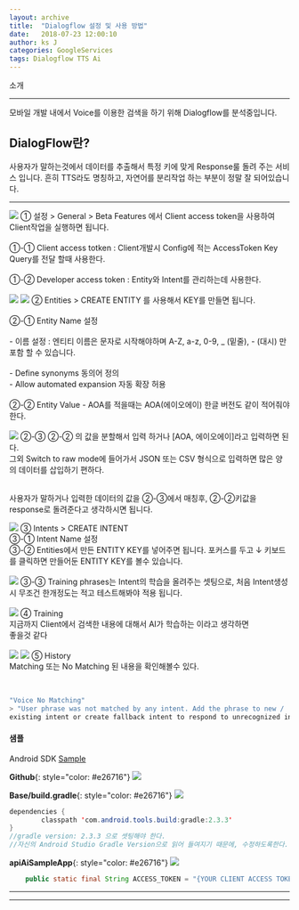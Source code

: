 ```yaml
---
layout: archive
title:  "Dialogflow 설정 및 사용 방법"
date:   2018-07-23 12:00:10
author: ks J
categories: GoogleServices
tags: Dialogflow TTS Ai
---
```


소개
<hr/>
모바일 개발 내에서 Voice를 이용한 검색을 하기 위해 Dialogflow를 분석중입니다. 

## DialogFlow란?
사용자가 말하는것에서 데이터를 추출해서 특정 키에 맞게 Response룰 돌려 주는 서비스 입니다. 
흔히 TTS라도 명칭하고, 자연어를 분리작업 하는 부분이 정말 잘 되어있습니다. 

<hr/>


<img src="{{ site.baseurl }}/assets/dialogflw_resource/ppt_genral.png"  style="width: auto;"/>
① 설정 > General > Beta Features 에서 Client access token을 사용하여 Client작업을 실행하면 됩니다.<br/><br/>
①-① Client access totken   : Client개발시 Config에 적는 AccessToken Key Query를 전달 할때 사용한다.<br/><br/>
①-② Developer access token : Entity와 Intent를 관리하는데 사용한다.<br/><br/>


<img src="{{ site.baseurl }}/assets/dialogflw_resource/ppt_entity_create.png"  style="width: auto;"/>
<img src="{{ site.baseurl }}/assets/dialogflw_resource/ppt_entity_complete.png"  style="width: auto;"/>
② Entities > CREATE ENTITY 를 사용해서 KEY를 만들면 됩니다. <br/><br/>
②-① Entity Name 설정 <br/><br/>
- 이름 설정 : 엔티티 이름은 문자로 시작해야하며 A-Z, a-z, 0-9, _ (밑줄), - (대시) 만 포함 할 수 있습니다.<br/><br/>
- Define synonyms   동의어 정의 <br/>
- Allow automated expansion 자동 확장 허용<br/><br/>
②-② Entity Value - AOA를 적을때는 AOA(에이오에이) 한글 버전도 같이 적어줘야 한다.<br/><br/>

<img src="{{ site.baseurl }}/assets/dialogflw_resource/ppt_entity_switch_raw_mode.png"  style="width: auto;"/>
②-③ ②-② 의 값을 분할해서 입력 하거나 [AOA, 에이오에이]라고 입력하면 된다. <br/>
그외 Switch to raw mode에 들어가서 JSON 또는 CSV 형식으로 입력하면 많은 양의 데이터를 삽입하기 편하다.<br/><br/>

사용자가 말하거나 입력한 데이터의 값을 ②-③에서 매칭후, ②-②키값을 response로 돌려준다고 생각하시면 됩니다. 

<img src="{{ site.baseurl }}/assets/dialogflw_resource/ppt_intent_creating.png"  style="width: auto;"/>
③ Intents > CREATE INTENT <br/>
③-① Intent Name 설정<br/>
③-② Entities에서 만든 ENTITY KEY를 넣어주면 됩니다. 포커스를 두고  ↓ 키보드를 클릭하면 만들어둔 ENTITY KEY를 볼수 있습니다.<br/><br/>

<img src="{{ site.baseurl }}/assets/dialogflw_resource/ppt_intent_training.png"  style="width: auto;"/>
③-③ Training phrases는 Intent의 학습을 올려주는 셋팅으로, 처음 Intent생성시 무조건 한개정도는 적고 테스트해봐야 적용 됩니다. <br/><br/>


<img src="{{ site.baseurl }}/assets/dialogflw_resource/ppt_training_menu.png"  style="width: auto;"/>
④ Training <br/>
지금까지 Client에서 검색한 내용에 대해서 AI가 학습하는 이라고 생각하면 <br/>
좋을것 같다<br/><br/>


<img src="{{ site.baseurl }}/assets/dialogflw_resource/ppt_history_matching.png"  style="width: auto;"/>
<img src="{{ site.baseurl }}/assets/dialogflw_resource/ppt_history_not_matching.png"  style="width: auto;"/>
⑤ History<br/>
Matching 또는 No Matching 된 내용을 확인해볼수 있다. <br/><br/>

~~~java

"Voice No Matching"
> "User phrase was not matched by any intent. Add the phrase to new / 
existing intent or create fallback intent to respond to unrecognized input."

~~~

#### 샘플
Android SDK [Sample](https://github.com/dialogflow/dialogflow-android-client)

__Github__{: style="color: #e26716"}
<img src="{{ site.baseurl }}/assets/dialogflw_resource/github_dialogflow_base.png"  style="width: auto;"/>

__Base/build.gradle__{: style="color: #e26716"}
<img src="{{ site.baseurl }}/assets/dialogflw_resource/github_dialogflow_build.png"  style="width: auto;"/>

~~~java
dependencies {
        classpath 'com.android.tools.build:gradle:2.3.3'
}
//gradle version: 2.3.3 으로 셋팅해야 한다. 
//자신의 Android Studio Gradle Version으로 읽어 들여지기 때문에, 수정하도록한다.
~~~

__apiAiSampleApp__{: style="color: #e26716"}
<img src="{{ site.baseurl }}/assets/dialogflw_resource/github_dialogflow_config.png"  style="width: auto;"/>

~~~java
    public static final String ACCESS_TOKEN = "{YOUR CLIENT ACCESS TOKEN}";
~~~
<hr/>
<hr/>
